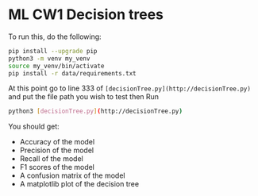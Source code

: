 # ML CW1 Decision trees

To run this, do the following:

```bash
pip install --upgrade pip
python3 -m venv my_venv
source my_venv/bin/activate  
pip install -r data/requirements.txt
```

At this point go to line 333 of `[decisionTree.py](http://decisionTree.py)`  and put the file path you wish to test then Run

 

```bash
python3 [decisionTree.py](http://decisionTree.py)
```

You should get:

- Accuracy of the model
- Precision of the model
- Recall of the model
- F1 scores of the model
- A confusion matrix of the model
- A matplotlib plot of the decision tree
